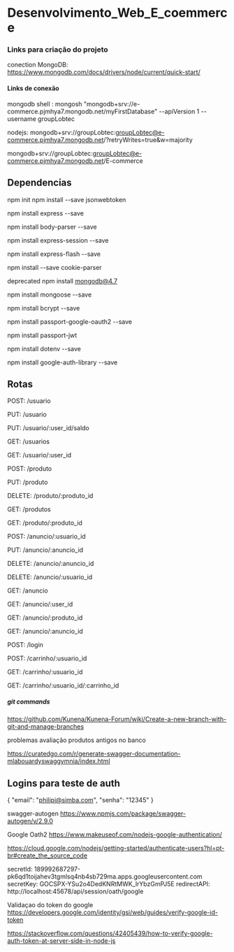 # Desenvolvimento_Web_E_coemmerce

### Links para criação do projeto
conection MongoDB: https://www.mongodb.com/docs/drivers/node/current/quick-start/ 

#### Links de conexão
mongodb shell : mongosh "mongodb+srv://e-commerce.pjmhya7.mongodb.net/myFirstDatabase" --apiVersion 1 --username groupLobtec 

nodejs: mongodb+srv://groupLobtec:groupLobtec@e-commerce.pjmhya7.mongodb.net/?retryWrites=true&w=majority

mongodb+srv://groupLobtec:groupLobtec@e-commerce.pjmhya7.mongodb.net/E-commerce

## Dependencias
npm init
npm install --save jsonwebtoken

npm install express --save

npm install body-parser --save

npm install express-session --save

npm install express-flash --save

npm install --save cookie-parser

deprecated npm install mongodb@4.7

npm install mongoose --save

npm install bcrypt --save

npm install passport-google-oauth2 --save

npm install passport-jwt

npm install dotenv --save

npm install google-auth-library --save

## Rotas
POST: /usuario

PUT: /usuario

PUT: /usuario/:user_id/saldo

GET: /usuarios

GET: /usuario/:user_id


POST: /produto

PUT: /produto

DELETE: /produto/:produto_id

GET: /produtos

GET: /produto/:produto_id


POST: /anuncio/:usuario_id

PUT: /anuncio/:anuncio_id

DELETE: /anuncio/:anuncio_id

DELETE: /anuncio/:usuario_id

GET: /anuncio

GET: /anuncio/:user_id

GET: /anuncio/:produto_id

GET: /anuncio/:anuncio_id 


POST: /login

POST: /carrinho/:usuario_id

GET: /carrinho/:usuario_id

GET: /carrinho/:usuario_id/:carrinho_id


##### git commands
https://github.com/Kunena/Kunena-Forum/wiki/Create-a-new-branch-with-git-and-manage-branches


problemas 
avaliação
produtos antigos no banco

https://curatedgo.com/r/generate-swagger-documentation-mlabouardyswaggymnia/index.html


## Logins para teste de auth

{
	"email": "philipi@simba.com",
	"senha": "12345"
}

swagger-autogen
https://www.npmjs.com/package/swagger-autogen/v/2.9.0

Google Oath2
https://www.makeuseof.com/nodejs-google-authentication/

https://cloud.google.com/nodejs/getting-started/authenticate-users?hl=pt-br#create_the_source_code


secretId: 189992687297-pk6qd1toijahev3tgmlsq4nb4sb729ma.apps.googleusercontent.com
secretKey: 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
redirectAPI: http://localhost:45678/api/session/oath/google

Validaçao  do token do google
https://developers.google.com/identity/gsi/web/guides/verify-google-id-token

https://stackoverflow.com/questions/42405439/how-to-verify-google-auth-token-at-server-side-in-node-js
